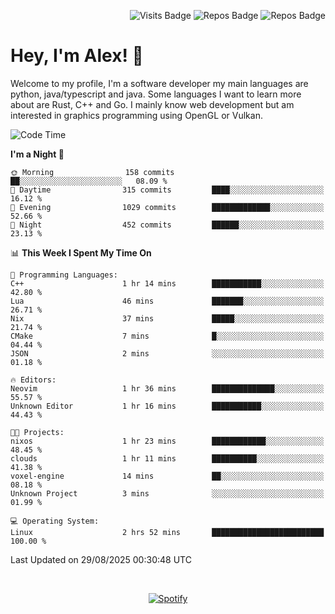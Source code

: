 <p align="right">
  <img src="https://github-badges-api-l4jk.vercel.app/api/visits/Alextibtab/Alextibtab" alt="Visits Badge">
  <img src="https://img.shields.io/badge/dynamic/json?url=https%3A%2F%2Fapi.github.com%2Fusers%2FAlextibtab&query=%24.public_repos&label=Repos" alt="Repos Badge">
  <img src="https://github-badges-api-l4jk.vercel.app/api/years/Alextibtab" alt="Repos Badge">
</p>

<h1 align="left">Hey, I'm Alex! 💽 </h1>

Welcome to my profile, I'm a software developer my main languages are python, java/typescript and java. Some languages I want to learn more about are Rust, C++ and Go. I mainly know web development but am interested in graphics programming using OpenGL or Vulkan.

<!--START_SECTION:waka-->
![Code Time](http://img.shields.io/badge/Code%20Time-186%20hrs%2035%20mins-blue)

**I'm a Night 🦉** 

```text
🌞 Morning                158 commits         ██░░░░░░░░░░░░░░░░░░░░░░░   08.09 % 
🌆 Daytime                315 commits         ████░░░░░░░░░░░░░░░░░░░░░   16.12 % 
🌃 Evening                1029 commits        █████████████░░░░░░░░░░░░   52.66 % 
🌙 Night                  452 commits         ██████░░░░░░░░░░░░░░░░░░░   23.13 % 
```


📊 **This Week I Spent My Time On** 

```text
💬 Programming Languages: 
C++                      1 hr 14 mins        ███████████░░░░░░░░░░░░░░   42.80 % 
Lua                      46 mins             ███████░░░░░░░░░░░░░░░░░░   26.71 % 
Nix                      37 mins             █████░░░░░░░░░░░░░░░░░░░░   21.74 % 
CMake                    7 mins              █░░░░░░░░░░░░░░░░░░░░░░░░   04.44 % 
JSON                     2 mins              ░░░░░░░░░░░░░░░░░░░░░░░░░   01.18 % 

🔥 Editors: 
Neovim                   1 hr 36 mins        ██████████████░░░░░░░░░░░   55.57 % 
Unknown Editor           1 hr 16 mins        ███████████░░░░░░░░░░░░░░   44.43 % 

🐱‍💻 Projects: 
nixos                    1 hr 23 mins        ████████████░░░░░░░░░░░░░   48.45 % 
clouds                   1 hr 11 mins        ██████████░░░░░░░░░░░░░░░   41.38 % 
voxel-engine             14 mins             ██░░░░░░░░░░░░░░░░░░░░░░░   08.18 % 
Unknown Project          3 mins              ░░░░░░░░░░░░░░░░░░░░░░░░░   01.99 % 

💻 Operating System: 
Linux                    2 hrs 52 mins       █████████████████████████   100.00 % 
```


 Last Updated on 29/08/2025 00:30:48 UTC
<!--END_SECTION:waka-->
&nbsp;<div align="center">
  [![Spotify](https://spotify-now-playing-wine-six.vercel.app/api/spotify?border_color=ffffff)](https://open.spotify.com/user/pmo1v2ejnt42kgp5jar5drtag)
</div>


